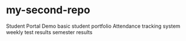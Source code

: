 # my-second-repo
Student Portal Demo
basic student portfolio
Attendance tracking system 
weekly test results
semester results 
